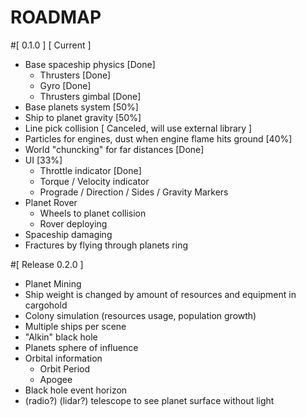 # ROADMAP
#[ 0.1.0 ] [ Current ] 
  - Base spaceship physics [Done]
    - Thrusters [Done]
    - Gyro [Done]
    - Thrusters gimbal [Done]
  - Base planets system [50%] 
  - Ship to planet gravity [50%]
  - Line pick collision [ Canceled, will use external library ]
  - Particles for engines, dust when engine flame hits ground [40%]
  - World "chuncking" for far distances [Done]
  - UI [33%]
    - Throttle indicator [Done]
    - Torque / Velocity indicator
    - Prograde / Direction / Sides / Gravity Markers
  - Planet Rover
    - Wheels to planet collision
    - Rover deploying
   - Spaceship damaging 
   - Fractures by flying through planets ring

#[ Release 0.2.0 ]
  - Planet Mining
  - Ship weight is changed by amount of resources and equipment in cargohold
  - Colony simulation (resources usage, population growth)
  - Multiple ships per scene
  - "Alkin" black hole
  - Planets sphere of influence
  - Orbital information
    - Orbit Period
    - Apogee
  - Black hole event horizon
  - (radio?) (lidar?) telescope to see planet surface without light
 

